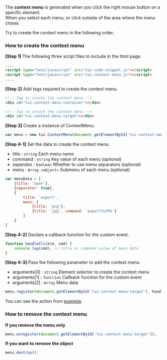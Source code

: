 The **context menu** is generated when you click the right mouse button on a specific element.  
When you select each menu, or click outside of the area where the menu closes.

Try to create the context menu in the following order.

### How to create the context menu

**[Step 1]** The following three script files to include in the html page.

```html
....
<script type="text/javascript" src="tui-code-snippet.js"></script>
<script type="text/javascript" src="tui-context-menu.js"></script>
....
```

**[Step 2]** Add tags required to create the context menu.

```html
<!-- Tag to create the context menu -->
<div id="tui-context-menu-container"></div>

<!-- Tag to attach the context menu -->
<div id="tui-context-menu-target"></div>
```

**[Step 3]** Create a instance of ContextMenu.

```js
var menu = new tui.ContextMenu(document.getElementById('tui-context-menu-container'));
```

**[Step 4-1]** Set the data to create the context menu.
 * title : `string` Each menu name
 * command : `string` Key value of each menu (optional)
 * seperator : `boolean` Whether to use menu separators (optional)
 * menu : `Array.<object>` Submenu of each menu (optional)

```js
var menuData = [
    {title: 'open'},
    {separator: true},
    {
        title: 'export',
        menu: [
            {title: 'png'},
            {title: 'jpg', command: 'exportToJPG'}
        ]
    }
]
```

**[Step 4-2]** Declare a callback function for the custom event.

```js
function handleClick(e, cmd) {
    console.log(cmd); // title or command value of menu data
}
```

**[Step 4-3]** Pass the following parameter to add the context menu.
 * arguments[0] : `string` Element selector to create the context menu
 * arguments[1] : `function` Callback function for the custom event
 * arguments[2] : `Array` Menu data

```js
menu.register(document.getElementById('tui-context-menu-target'), handleClick, menuData);
```

You can see the action from [example](https://nhn.github.io/tui.context-menu/latest/tutorial-example01-basic).

### How to remove the context menu

**If you remove the menu only**
```js
menu.unregister(document.getElementById('tui-context-menu-target'));
```

**If you want to remove the object**
```js
menu.destroy();
```
